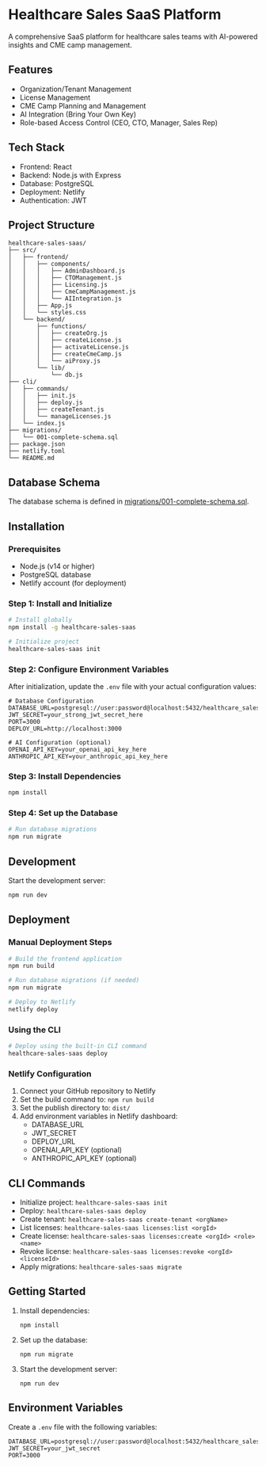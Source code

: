 # Healthcare Sales SaaS Platform

A comprehensive SaaS platform for healthcare sales teams with AI-powered insights and CME camp management.

## Features

- Organization/Tenant Management
- License Management
- CME Camp Planning and Management
- AI Integration (Bring Your Own Key)
- Role-based Access Control (CEO, CTO, Manager, Sales Rep)

## Tech Stack

- Frontend: React
- Backend: Node.js with Express
- Database: PostgreSQL
- Deployment: Netlify
- Authentication: JWT

## Project Structure

```
healthcare-sales-saas/
├── src/
│   ├── frontend/
│   │   ├── components/
│   │   │   ├── AdminDashboard.js
│   │   │   ├── CTOManagement.js
│   │   │   ├── Licensing.js
│   │   │   ├── CmeCampManagement.js
│   │   │   └── AIIntegration.js
│   │   ├── App.js
│   │   └── styles.css
│   └── backend/
│       ├── functions/
│       │   ├── createOrg.js
│       │   ├── createLicense.js
│       │   ├── activateLicense.js
│       │   ├── createCmeCamp.js
│       │   └── aiProxy.js
│       └── lib/
│           └── db.js
├── cli/
│   ├── commands/
│   │   ├── init.js
│   │   ├── deploy.js
│   │   ├── createTenant.js
│   │   └── manageLicenses.js
│   └── index.js
├── migrations/
│   └── 001-complete-schema.sql
├── package.json
├── netlify.toml
└── README.md
```

## Database Schema

The database schema is defined in [migrations/001-complete-schema.sql](migrations/001-complete-schema.sql).

## Installation

### Prerequisites
- Node.js (v14 or higher)
- PostgreSQL database
- Netlify account (for deployment)

### Step 1: Install and Initialize

```bash
# Install globally
npm install -g healthcare-sales-saas

# Initialize project
healthcare-sales-saas init
```

### Step 2: Configure Environment Variables

After initialization, update the `.env` file with your actual configuration values:

```
# Database Configuration
DATABASE_URL=postgresql://user:password@localhost:5432/healthcare_sales
JWT_SECRET=your_strong_jwt_secret_here
PORT=3000
DEPLOY_URL=http://localhost:3000

# AI Configuration (optional)
OPENAI_API_KEY=your_openai_api_key_here
ANTHROPIC_API_KEY=your_anthropic_api_key_here
```

### Step 3: Install Dependencies

```bash
npm install
```

### Step 4: Set up the Database

```bash
# Run database migrations
npm run migrate
```

## Development

Start the development server:

```bash
npm run dev
```

## Deployment

### Manual Deployment Steps

```bash
# Build the frontend application
npm run build

# Run database migrations (if needed)
npm run migrate

# Deploy to Netlify
netlify deploy
```

### Using the CLI

```bash
# Deploy using the built-in CLI command
healthcare-sales-saas deploy
```

### Netlify Configuration

1. Connect your GitHub repository to Netlify
2. Set the build command to: `npm run build`
3. Set the publish directory to: `dist/`
4. Add environment variables in Netlify dashboard:
   - DATABASE_URL
   - JWT_SECRET
   - DEPLOY_URL
   - OPENAI_API_KEY (optional)
   - ANTHROPIC_API_KEY (optional)

## CLI Commands

- Initialize project: `healthcare-sales-saas init`
- Deploy: `healthcare-sales-saas deploy`
- Create tenant: `healthcare-sales-saas create-tenant <orgName>`
- List licenses: `healthcare-sales-saas licenses:list <orgId>`
- Create license: `healthcare-sales-saas licenses:create <orgId> <role> <name>`
- Revoke license: `healthcare-sales-saas licenses:revoke <orgId> <licenseId>`
- Apply migrations: `healthcare-sales-saas migrate`

## Getting Started

1. Install dependencies:
   ```
   npm install
   ```

2. Set up the database:
   ```
   npm run migrate
   ```

3. Start the development server:
   ```
   npm run dev
   ```

## Environment Variables

Create a `.env` file with the following variables:

```
DATABASE_URL=postgresql://user:password@localhost:5432/healthcare_sales
JWT_SECRET=your_jwt_secret
PORT=3000
```